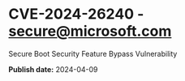 # CVE-2024-26240 - secure@microsoft.com

Secure Boot Security Feature Bypass Vulnerability

**Publish date:** 2024-04-09
